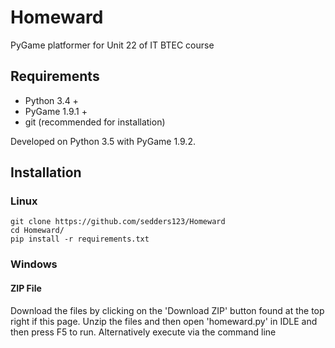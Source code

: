 # Homeward
PyGame platformer for Unit 22 of IT BTEC course

## Requirements

* Python 3.4 +
* PyGame 1.9.1 +
* git (recommended for installation)

Developed on Python 3.5 with PyGame 1.9.2.

## Installation

### Linux
    git clone https://github.com/sedders123/Homeward
    cd Homeward/
    pip install -r requirements.txt

### Windows
#### ZIP File
Download the files by clicking on the 'Download ZIP' button found at the top right if this page. Unzip the files and then open 'homeward.py' in IDLE and then press F5 to run. Alternatively execute via the command line
